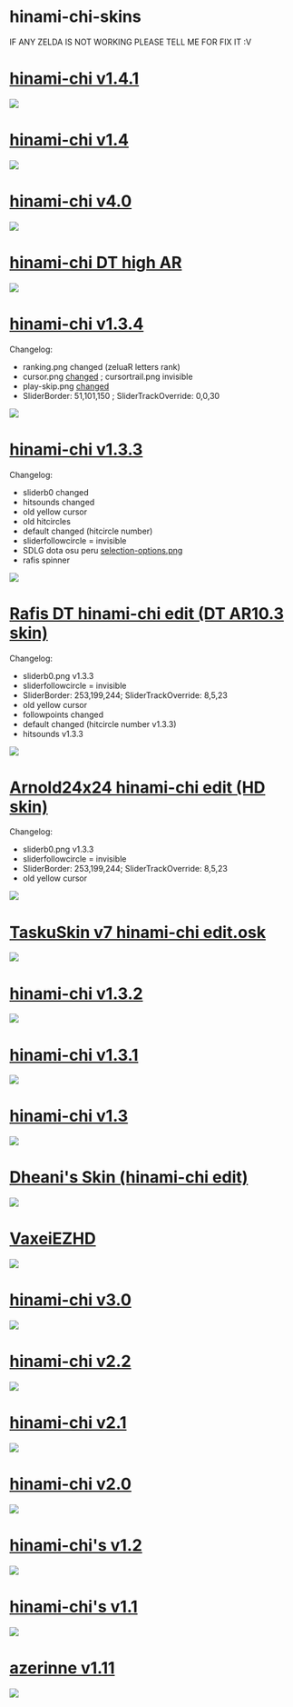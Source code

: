 # hinami-chi-skins

IF ANY ZELDA IS NOT WORKING PLEASE TELL ME FOR FIX IT :V

# [hinami-chi v1.4.1](https://github.com/hinami-chi/hinami-chi-skins/raw/main/osk/hinami-chi%20v1.4.1.osk)
![](https://media.discordapp.net/attachments/854414132517928967/855111451593277440/unknown.png)

# [hinami-chi v1.4](https://github.com/hinami-chi/hinami-chi-skins/raw/main/osk/hinami-chi%20v1.4.osk)
![](https://i.ibb.co/YBL1w5L/download.png)

# [hinami-chi v4.0](https://github.com/hinami-chi/hinami-chi-skins/raw/main/osk/hinami-chi%20v4.0.osk)
![](https://i.imgur.com/c9H0rE4.png)

# [hinami-chi DT high AR](https://github.com/hinami-chi/hinami-chi-skins/raw/main/osk/hinami-chi%20DT%20high%20AR.osk)

![](https://i.imgur.com/QHkG69N.png)

# [hinami-chi v1.3.4](https://github.com/hinami-chi/hinami-chi-skins/raw/main/osk/hinami-chi%20v1.3.4.osk)
Changelog: 
+ ranking.png changed (zeluaR letters rank)
+ cursor.png [changed](https://i.imgur.com/xYqCgIG.png) ; cursortrail.png invisible
+ play-skip.png [changed](https://cdn.discordapp.com/attachments/787140086151774248/801878314431283270/play-skip.png)
+ SliderBorder: 51,101,150 ; SliderTrackOverride: 0,0,30

![](https://i.imgur.com/T7vZ859.png)

# [hinami-chi v1.3.3](https://github.com/hinami-chi/hinami-chi-skins/raw/main/osk/hinami-chi%20v1.3.3.osk)
Changelog:
+ sliderb0 changed
+ hitsounds changed
+ old yellow cursor
+ old hitcircles
+ default changed (hitcircle number)
+ sliderfollowcircle = invisible
+ SDLG dota osu peru [selection-options.png](https://i.ibb.co/JvPw356/selection-options.png)
+ rafis spinner

![](https://i.imgur.com/WfoiiOH.png)

# [Rafis DT hinami-chi edit (DT AR10.3 skin)](https://github.com/hinami-chi/hinami-chi-skins/raw/main/osk/)
Changelog:
+ sliderb0.png v1.3.3
+ sliderfollowcircle = invisible
+ SliderBorder: 253,199,244; SliderTrackOverride: 8,5,23
+ old yellow cursor
+ followpoints changed
+ default changed (hitcircle number v1.3.3)
+ hitsounds v1.3.3

![](https://i.imgur.com/oHoFhes.png)

# [Arnold24x24 hinami-chi edit (HD skin)](https://github.com/hinami-chi/hinami-chi-skins/raw/main/osk/Arnold24x24%20hinami-chi%20edit.osk)
Changelog:
+ sliderb0.png v1.3.3
+ sliderfollowcircle = invisible
+ SliderBorder: 253,199,244; SliderTrackOverride: 8,5,23
+ old yellow cursor

![](https://i.imgur.com/JlUGt1y.png)

# [TaskuSkin v7 hinami-chi edit.osk](https://github.com/hinami-chi/hinami-chi-skins/raw/main/osk/TaskuSkin%20v7%20hinami-chi%20edit.osk)
![](https://i.imgur.com/ncdqOep.png)

# [hinami-chi v1.3.2](https://github.com/hinami-chi/hinami-chi-skins/raw/main/osk/hinami-chi%20v1.3.2.osk)
![](https://i.imgur.com/KOCSsUn.png)

# [hinami-chi v1.3.1](https://github.com/hinami-chi/hinami-chi-skins/raw/main/osk/hinami-chi%20v1.3.1.osk)
![](https://i.imgur.com/LRlD8kx.png)

# [hinami-chi v1.3](https://github.com/hinami-chi/hinami-chi-skins/raw/main/osk/hinami-chi's%20v1.3.osk)
![](https://i.imgur.com/pDJ39Vn.png)

# [Dheani's Skin (hinami-chi edit)](https://github.com/hinami-chi/hinami-chi-skins/raw/main/osk/Dheani's%20Skin%20(hinami-chi%20edit).osk)
![](https://i.imgur.com/MGEYAX8.png)

# [VaxeiEZHD](https://github.com/hinami-chi/hinami-chi-skins/raw/main/osk/VaxeiEZHD.osk)
![](https://i.imgur.com/P3DDxtL.png)

# [hinami-chi v3.0](https://github.com/hinami-chi/hinami-chi-skins/raw/main/osk/hinami-chi%20v3.0.osk)
![](https://i.imgur.com/K5hTrmh.png)

# [hinami-chi v2.2](https://github.com/hinami-chi/hinami-chi-skins/raw/main/osk/hinami-chi%20v2.2.osk)
![](https://i.imgur.com/nWG0JUo.png)

# [hinami-chi v2.1](https://github.com/hinami-chi/hinami-chi-skins/raw/main/osk/hinami-chi%20v2.1.osk)
![](https://i.imgur.com/4YA6KIP.png)

# [hinami-chi v2.0](https://github.com/hinami-chi/hinami-chi-skins/raw/main/osk/hinami-chi%20v2.0.osk)
![](https://i.imgur.com/gC5ewQu.png)

# [hinami-chi's v1.2](https://github.com/hinami-chi/hinami-chi-skins/raw/main/osk/hinami-chi's%20v1.2.osk)
![](https://i.imgur.com/tY1Wq0I.png)

# [hinami-chi's v1.1](https://github.com/hinami-chi/hinami-chi-skins/raw/main/osk/hinami-chi's%20v1.1.osk)
![](https://i.imgur.com/WO0FfZN.png)

# [azerinne v1.11](https://osuskins.net/download/4VdSW3w)
![](https://osuskins.net/screenshots/4VdSW3w.jpg)
